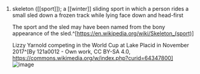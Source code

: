 1. skeleton ([[sport]]); a [[winter]] sliding sport in which a person rides a small sled down a frozen track while lying face down and head-first

	The sport and the sled may have been named from the bony appearance of the sled.^[https://en.wikipedia.org/wiki/Skeleton_(sport)]
	
	Lizzy Yarnold competing in the World Cup at Lake Placid in November 2017^[By 121a0012 - Own work, CC BY-SA 4.0, https://commons.wikimedia.org/w/index.php?curid=64347800] ![image](https://upload.wikimedia.org/wikipedia/commons/c/c4/Lizzy_Yarnold_2017_Lake_Placid_WC_%281_of_3%29.jpg)